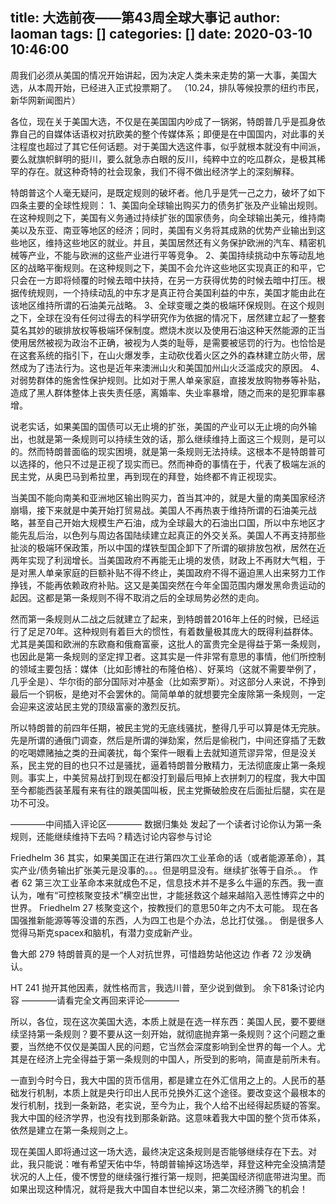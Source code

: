 title: 大选前夜——第43周全球大事记
author: laoman
tags: []
categories: []
date: 2020-03-10 10:46:00
---
周我们必须从美国的情况开始讲起，因为决定人类未来走势的第一大事，美国大选，从本周开始，已经进入正式投票期了。
（10.24，排队等候投票的纽约市民，新华网新闻图片）

各位，现在关于美国大选，不仅是在美国国内吵成了一锅粥，特朗普几乎是孤身依靠自己的自媒体话语权对抗欧美的整个传媒体系；即便是在中国国内，对此事的关注程度也超过了其它任何话题。对于美国大选这件事，似乎就根本就没有中间派，要么就旗帜鲜明的挺川，要么就急赤白眼的反川，纯粹中立的吃瓜群众，是极其稀罕的存在。就这种奇特的社会现象，我们不得不做出经济学上的深刻解释。

特朗普这个人毫无疑问，是既定规则的破坏者。他几乎是凭一己之力，破坏了如下四条主要的全球性规则：
1、美国向全球输出购买力的债务扩张及产业输出规则。在这种规则之下，美国有义务通过持续扩张的国家债务，向全球输出美元，维持南美以及东亚、南亚等地区的经济；同时，美国有义务将其成熟的优势产业输出到这些地区，维持这些地区的就业。并且，美国居然还有义务保护欧洲的汽车、精密机械等产业，不能与欧洲的这些产业进行平等竞争。
2、美国持续挑动中东等动乱地区的战略平衡规则。在这种规则之下，美国不会允许这些地区实现真正的和平，它只会在一方即将倾覆的时候去暗中扶持，在另一方获得优势的时候去暗中打压。根据传统规则，一个持续动乱的中东才是真正符合美国利益的中东，美国才能由此在该地区维持所谓的石油美元战略。
3、全球变暖之类的极端环保规则。在这个规则之下，全球在没有任何过得去的科学研究作为依据的情况下，居然建立起了一整套莫名其妙的碳排放权等极端环保制度。燃烧木炭以及使用石油这种天然能源的正当使用居然被视为政治不正确，被视为人类的耻辱，是需要被惩罚的行为。也恰恰是在这套系统的指引下，在山火爆发季，主动砍伐着火区之外的森林建立防火带，居然成为了违法行为。这也是近年来澳洲山火和美国加州山火泛滥成灾的原因。
4、对弱势群体的施舍性保护规则。比如对于黑人单亲家庭，直接发放购物券等补贴，造成了黑人群体整体上丧失责任感，离婚率、失业率暴增，随之而来的是犯罪率暴增。

说老实话，如果美国的国债可以无止境的扩张，美国的产业可以无止境的向外输出，也就是第一条规则可以持续生效的话，那么继续维持上面这三个规则，是可以的。然而特朗普面临的现实困境，就是第一条规则无法持续。这根本不是特朗普可以选择的，他只不过是正视了现实而已。然而神奇的事情在于，代表了极端左派的民主党，从奥巴马到希拉里，再到现在的拜登，始终都不肯正视现实。

当美国不能向南美和亚洲地区输出购买力，首当其冲的，就是大量的南美国家经济崩塌，接下来就是中美开始打贸易战。美国人不再热衷于维持所谓的石油美元战略，甚至自己开始大规模生产石油，成为全球最大的石油出口国，所以中东地区才能先乱后治，以色列与周边各国陆续建立起真正的外交关系。美国人不再支持那些扯淡的极端环保政策，所以中国的煤铁型国企卸下了所谓的碳排放包袱，居然在近两年实现了利润增长。当美国政府不再能无止境的发债，财政上不再财大气粗，于是对黑人单亲家庭的巨额补贴不得不终止，美国政府不得不逼迫黑人出来努力工作挣钱，不能再依赖政府补贴。这又是美国突然在今年全国范围内爆发黑命贵运动的起因。这都是第一条规则不得不取消之后的全球局势必然的走向。

然而第一条规则从二战之后就建立了起来，到特朗普2016年上任的时候，已经运行了足足70年。这种规则有着巨大的惯性，有着数量极其庞大的既得利益群体。尤其是美国和欧洲的东欧裔和俄裔富豪，这批人的富贵完全是得益于第一条规则，也因此是第一条规则的坚定捍卫者。这其实是一件非常有意思的事情，他们所控制的领域主要包括：媒体（比如彭博社的布隆伯格）、好莱坞（这就不需要举例了，几乎全是）、华尔街的部分国际对冲基金（比如索罗斯）。对这部分人来说，不挣到最后一个铜板，是绝对不会罢休的。简简单单的就想要完全废除第一条规则，一定会迎来这波站民主党的顶级富豪的激烈反抗。

所以特朗普的前四年任期，被民主党的无底线骚扰，整得几乎可以算是体无完肤。先是所谓的通俄门调查，然后是所谓的弹劾案，然后是偷税门，中间还穿插了无数的吃喝嫖赌抽之类的丑闻袭扰，每个案件一眼看上去就知道荒谬异常，但是没关系，民主党的目的也只不过是骚扰，逼着特朗普分散精力，无法彻底废止第一条规则。事实上，中美贸易战打到现在都没打到最后甩掉上衣拼刺刀的程度，我大中国至今都能西装革履有来有往的跟美国叫板，民主党撕破脸皮在后面扯后腿，实在是功不可没。

————中间插入评论区————
数据归集处 发起了一个读者讨论你认为第一条规则，还能继续维持下去吗？精选讨论内容参与讨论

Friedhelm
36
其实，如果美国正在进行第四次工业革命的话（或者能源革命），其实产业/债务输出扩张美元是没事的。。。但是明显没有。继续扩张等于自杀。。
作者
62
第三次工业革命本来就成色不足，信息技术并不是多么牛逼的东西。我一直认为，唯有“可控核聚变技术”横空出世，才能拯救这个越来越陷入恶性博弈之中的世界。
Friedhelm
27
核聚变这个，按教授们的意思50年之内不太可能。 现在各国强推新能源等等没谱的东西，人为四工也是个办法，总比打仗强。。 倒是很多人觉得马斯克spacex和脑机，有潜力变成新产业。

鲁大郎
279
特朗普真的是一个人对抗世界，可惜趋势站他这边
作者
72
沙发确认。

HT
241
抛开其他因素，就性格而言，我选川普，至少说到做到。
余下81条讨论内容
————请看完全文再回来评论————

所以，各位，现在这次美国大选，本质上就是在选一样东西：美国人民，要不要继续坚持第一条规则？要不要从这一刻开始，就彻底抛弃第一条规则？这个问题之重要，当然绝不仅仅是美国人民的问题，它当然会深度影响到全世界的每一个人。尤其是在经济上完全得益于第一条规则的中国人，所受到的影响，简直是前所未有。

一直到今时今日，我大中国的货币信用，都是建立在外汇信用之上的。人民币的基础发行机制，本质上就是央行印出人民币兑换外汇这个途径。要改变这个最根本的发行机制，找到一条新路，老实说，至今为止，我个人给不出经得起质疑的答案。我大中国的经济学界，也没有找到那条新路。这意味着我大中国的整个货币体系，依然是建立在第一条规则之上。

现在美国人即将通过这一场大选，最终决定这条规则是否能够继续存在下去。对此，我只能说：唯有希望天佑中华，特朗普输掉这场选举，拜登这种完全没搞清楚状况的人上任，傻不愣登的继续强行推行第一规则，把美国经济彻底带进沟里。而如果出现这种情况，就将是我大中国自本世纪以来，第二次经济腾飞的机会！